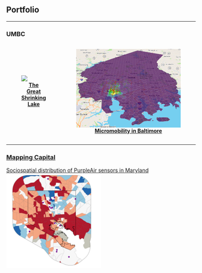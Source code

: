 <html>
<head>
<style>
.flex-container {
  display: flex;
  flex-direction: row;
  align-items:center;
  justify-text:center
}

.flex-container > div {
  background-color: #f1f1f1;
  margin: 0px;
  padding: 0px;
  font-size: 30px;
}

figure {
    display: inline-block;
    margin: 10px; /* adjust as needed */
}
figure img {
    vertical-align: top;
}
figure figcaption {
    text-align: center;
}
</style>
</head>
<body>

## Portfolio

---

### UMBC

<div class="flex-container">
  <div>
    <figure>
    <a href="/381_proj"><img src="381_proj/images/true_color.gif" style = "width: 100vw;"></a>
      <figcaption> <a href="/381_proj"><b>The Great Shrinking Lake</b></a> </figcaption>
    </figure>
  </div>
  <div>
    <figure>
      <a href="/finalproj/index.md"><img src="finalproj/images/Screenshot 2022-05-09 131724.png" style = "width: 100vw;">
            <figcaption> <a href="/381_proj"><b>Micromobility in Baltimore</b></a> </figcaption>
    </figure>
  </div>
</div>


<!-- [The Great Shrinking Lake](/381_proj)<br/>
[<img src="381_proj/images/true_color.gif" width = "50%" height = "50%"/>](/381_proj/)<br/>
[Micromobility in Baltimore](/finalproj/index.md)<br/>
[<img src="finalproj/images/Screenshot 2022-05-09 131724.png" width = "49.5%" height = "50%"/>](/finalproj/index.md) -->

---

### [Mapping Capital](https://mapping.capital)

[Sociospatial distribution of PurpleAir sensors in Maryland](/dss/purple.md) <br/>
<a href="/finalproj/index.md"><img src="images/it worked MHI.png?raw=true" width = "50%" height = "50%"/></a>